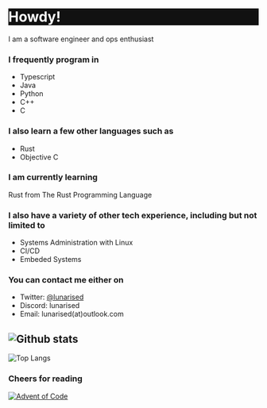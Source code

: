 <h1 style="color: #ffffff; background-color: #111111;">Howdy!</h1>

I am a software engineer and ops enthusiast


### I frequently program in
- Typescript
- Java
- Python
- C++
- C

### I also learn a few other languages such as
- Rust
- Objective C


### I am currently learning

Rust from The Rust Programming Language

### I also have a variety of other tech experience, including but not limited to
- Systems Administration with Linux
- CI/CD
- Embeded Systems


### You can contact me either on
- Twitter: [@lunarised](https://twitter.com/lunarised)
- Discord: lunarised
- Email: lunarised(at)outlook.com



![Github stats](https://github-readme-stats.vercel.app/api?username=lunarised&show_icons=true&theme=synthwave)
---
![Top Langs](https://github-readme-stats.vercel.app/api/top-langs/?username=lunarised&layout=compact&hide=TeX)
### Cheers for reading
[![Advent of Code](https://github.com/lunarised/AdventOfCode2021/actions/workflows/c-cpp.yml/badge.svg)](https://github.com/lunarised/AdventOfCode2021/actions/workflows/c-cpp.yml)
<!--
**lunarised/lunarised** is a ✨ _special_ ✨ repository because its `README.md` (this file) appears on your GitHub profile.

Here are some ideas to get you started:

- 🔭 I’m currently working on ...
- 🌱 I’m currently learning ...
- 👯 I’m looking to collaborate on ...
- 🤔 I’m looking for help with ...
- 💬 Ask me about ...
- 📫 How to reach me: ...
- 😄 Pronouns: ...
- ⚡ Fun fact: ...
-->
